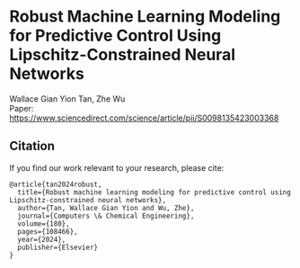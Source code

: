 # Robust Machine Learning Modeling for Predictive Control Using Lipschitz-Constrained Neural Networks

Wallace Gian Yion Tan, Zhe Wu </br>
Paper: https://www.sciencedirect.com/science/article/pii/S0098135423003368 </br>

## Citation </br>
If you find our work relevant to your research, please cite:
```
@article{tan2024robust,
  title={Robust machine learning modeling for predictive control using Lipschitz-constrained neural networks},
  author={Tan, Wallace Gian Yion and Wu, Zhe},
  journal={Computers \& Chemical Engineering},
  volume={180},
  pages={108466},
  year={2024},
  publisher={Elsevier}
}
```
